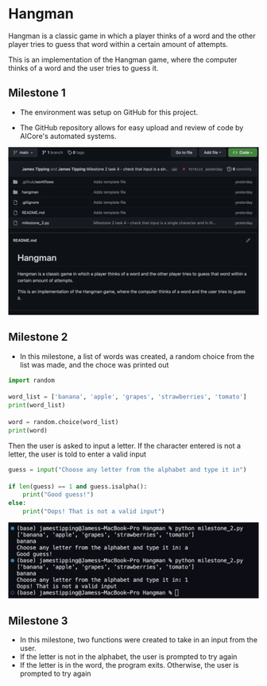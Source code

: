 # Hangman
Hangman is a classic game in which a player thinks of a word and the other player tries to guess that word within a certain amount of attempts.

This is an implementation of the Hangman game, where the computer thinks of a word and the user tries to guess it. 

## Milestone 1

- The environment was setup on GitHub for this project. 

- The GitHub repository allows for easy upload and review of code by AICore's automated systems.

![image of repository](./Screenshot%202023-02-22%20at%2002.27.03.png)

## Milestone 2

- In this milestone, a list of words was created, a random choice from the list was made, and the choce was printed out

```python
import random

word_list = ['banana', 'apple', 'grapes', 'strawberries', 'tomato']
print(word_list)

word = random.choice(word_list)
print(word)
```

Then the user is asked to input a letter. If the character entered is not a letter, the user is told to enter a valid input

```python
guess = input("Choose any letter from the alphabet and type it in")

if len(guess) == 1 and guess.isalpha():
    print("Good guess!")
else:
    print("Oops! That is not a valid input")
```

![image of program output](Screenshot%202023-03-10%20at%2017.59.11.png)

## Milestone 3

- In this milestone, two functions were created to take in an input from the user.
- If the letter is not in the alphabet, the user is prompted to try again
- If the letter is in the word, the program exits. Otherwise, the user is prompted to try again



